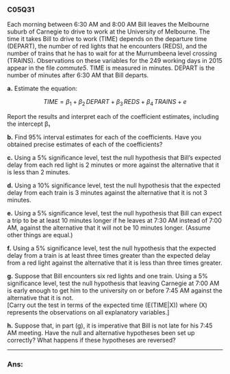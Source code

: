 ### C05Q31

Each morning between 6:30 AM and 8:00 AM Bill leaves the Melbourne suburb of Carnegie to drive to work at the University of Melbourne. The time it takes Bill to drive to work (TIME) depends on the departure time (DEPART), the number of red lights that he encounters (REDS), and the number of trains that he has to wait for at the Murrumbeena level crossing (TRAINS). Observations on these variables for the 249 working days in 2015 appear in the file *commute5*. TIME is measured in minutes. DEPART is the number of minutes after 6:30 AM that Bill departs.

**a.** Estimate the equation:  

$$
\ TIME = \beta_1 + \beta_2\,DEPART + \beta_3\,REDS + \beta_4\,TRAINS + e \  
$$

Report the results and interpret each of the coefficient estimates, including the intercept β₁

**b.** Find 95% interval estimates for each of the coefficients. Have you obtained precise estimates of each of the coefficients?

**c.** Using a 5% significance level, test the null hypothesis that Bill’s expected delay from each red light is 2 minutes or more against the alternative that it is less than 2 minutes.

**d.** Using a 10% significance level, test the null hypothesis that the expected delay from each train is 3 minutes against the alternative that it is not 3 minutes.

**e.** Using a 5% significance level, test the null hypothesis that Bill can expect a trip to be at least 10 minutes longer if he leaves at 7:30 AM instead of 7:00 AM, against the alternative that it will not be 10 minutes longer. (Assume other things are equal.)

**f.** Using a 5% significance level, test the null hypothesis that the expected delay from a train is at least three times greater than the expected delay from a red light against the alternative that it is less than three times greater.

**g.** Suppose that Bill encounters six red lights and one train. Using a 5% significance level, test the null hypothesis that leaving Carnegie at 7:00 AM is early enough to get him to the university on or before 7:45 AM against the alternative that it is not.  
[Carry out the test in terms of the expected time \(E(TIME|X)\) where \(X\) represents the observations on all explanatory variables.]

**h.** Suppose that, in part (g), it is imperative that Bill is not late for his 7:45 AM meeting. Have the null and alternative hypotheses been set up correctly? What happens if these hypotheses are reversed?

---
### Ans:



